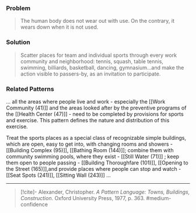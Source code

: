 ### Problem
>The human body does not wear out with use. On the contrary, it wears down when it is not used.

### Solution
>Scatter places for team and individual sports through every work community and neighborhood: tennis, squash, table tennis, swimming, billiards, basketball, dancing, gymnasium…and make the action visible to passers-by, as an invitation to participate.

### Related Patterns
... all the areas where people live and work - especially the [[Work Community (41)]] and the areas looked after by the preventive programs of the [[Health Center (47)]] - need to be completed by provisions for sports and exercise. This pattern defines the nature and distribution of this exercise. 

Treat the sports places as a special class of recognizable simple buildings, which are open, easy to get into, with changing rooms and showers - [[Building Complex (95)]], [[Bathing Room (144)]]; combine them with community swimming pools, where they exist - [[Still Water (71)]] ; keep them open to people passing - [[Building Thoroughfare (101)]], [[Opening to the Street (165)]],and provide places where people can stop and watch - [[Seat Spots (241)]], [[Sitting Wall (243)]] ...

---

> [!cite]- Alexander, Christopher. _A Pattern Language: Towns, Buildings, Construction_. Oxford University Press, 1977, p. 363.
> #medium-confidence 